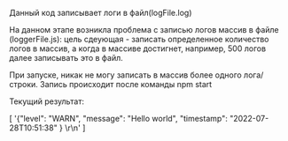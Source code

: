 Данный код записывает логи в файл(logFile.log)

На данном этапе возникла проблема с записью логов массив в файле (loggerFile.js): цель сдеующая - записать определенное количество логов в массив, а когда в массиве достигнет, например, 500 логов далее записывать это в файл. 

При запуске, никак не могу записать в массив более одного лога/строки. Запись происходит после команды npm start 


 Текущий результат: 
 
[
  '{"level": "WARN", "message": "Hello world", "timestamp": "2022-07-28T10:51:38" } \r\n'
]
